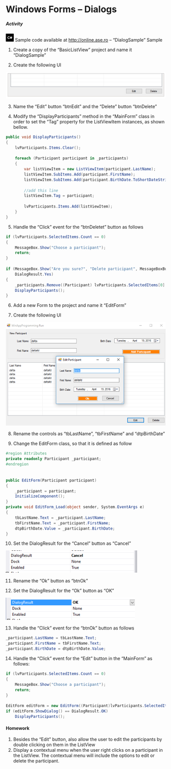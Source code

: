 # Windows Forms – Dialogs

##### Activity

![](media/image1.png) Sample code available at <http://online.ase.ro> – “DialogSample” Sample

1. Create a copy of the “BasicListView” project and name it “DialogSample”

2. Create the following UI

![UI Dialog](docs/7/ui-dialog-sample.PNG)

3. Name the “Edit” button “btnEdit” and the “Delete” button “btnDelete”

4. Modify the “DisplayParticipants” method in the “MainForm” class in order to set the “Tag” property for the ListViewItem instances, as shown bellow.

```c#
public void DisplayParticipants()
{
	lvParticipants.Items.Clear();

	foreach (Participant participant in _participants)
	{
		var listViewItem = new ListViewItem(participant.LastName);
		listViewItem.SubItems.Add(participant.FirstName);
		listViewItem.SubItems.Add(participant.BirthDate.ToShortDateString());
		
		//add this line
		listViewItem.Tag = participant;
		
		lvParticipants.Items.Add(listViewItem);
	}
}
```

5. Handle the “Click” event for the “btnDeletet” button as follows

```c#
if (lvParticipants.SelectedItems.Count == 0)
{
	MessageBox.Show("Choose a participant");
	return;
}

if (MessageBox.Show("Are you sure?", "Delete participant", MessageBoxButtons.YesNo, MessageBoxIcon.Warning) ==
	DialogResult.Yes)
{
	_participants.Remove((Participant) lvParticipants.SelectedItems[0].Tag);
	DisplayParticipants();
}
```

6. Add a new Form to the project and name it “EditForm”

7. Create the following UI

![UI Dialog Edit](docs/7/ui-dialog-edit.png)

8. Rename the controls as “tbLastName”, “tbFirstName” and “dtpBirthDate”

9. Change the EditForm class, so that it is defined as follow

```c#
#region Attributes
private readonly Participant _participant;
#endregion


public EditForm(Participant participant)
{
	_participant = participant;
	InitializeComponent();
}
private void EditForm_Load(object sender, System.EventArgs e)
{
	tbLastName.Text = _participant.LastName;
	tbFirstName.Text = _participant.FirstName;
	dtpBirthDate.Value = _participant.BirthDate;
}
```

10. Set the DialogResult for the “Cancel” button as “Cancel”

![Dialog Cancel](docs/7/ui-dialog-cancel.png)

11. Rename the “Ok” button as “btnOk”

12. Set the DialogResult for the “Ok” button as “OK”

![Dialog OK](docs/7/ui-dialog-ok.png)

13. Handle the “Click” event for the “btnOk” button as follows

```c#
_participant.LastName = tbLastName.Text;
_participant.FirstName = tbFirstName.Text;
_participant.BirthDate = dtpBirthDate.Value;
```

14. Handle the “Click” event for the “Edit” button in the “MainForm” as follows:

```c#
if (lvParticipants.SelectedItems.Count == 0)
{
	MessageBox.Show("Choose a participant");
	return;
}

EditForm editForm = new EditForm((Participant)lvParticipants.SelectedItems[0].Tag);
if (editForm.ShowDialog() == DialogResult.OK)
	DisplayParticipants();
```

#### Homework
1. Besides the “Edit” button, also allow the user to edit the participants by double clicking on them in the ListView
2. Display a contextual menu when the user right clicks on a participant in the ListView. The contextual menu will include the options to edit or delete the participant.